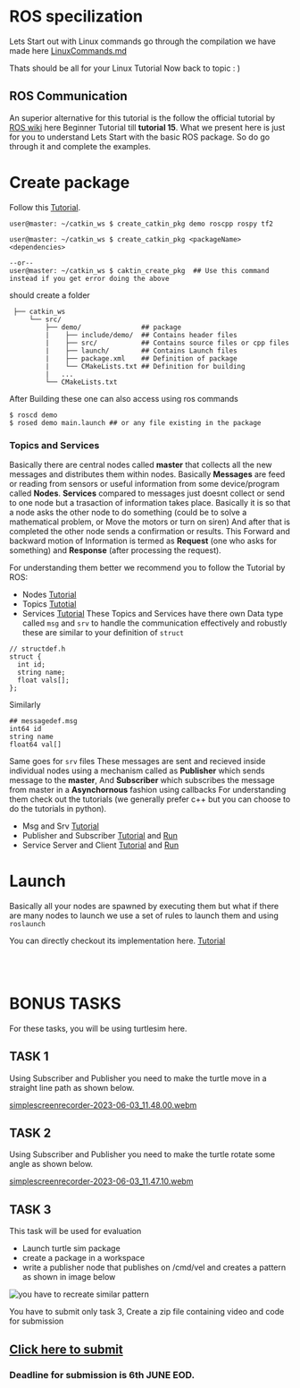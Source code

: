 # ROS specilization
Lets Start out with Linux commands go through the compilation we have made here [LinuxCommands.md](https://github.com/Robotics-Club-IIT-BHU/Robotics-Camp-2023/blob/main/Phase1-Week2/ROS_specialization/linuxcommands.md)

Thats should be all for your Linux Tutorial Now back to topic : )

## ROS Communication
An superior alternative for this tutorial is the follow the official tutorial by [ROS wiki](http://wiki.ros.org/ROS/Tutorials) here Beginner Tutorial till **tutorial 15**. What we present here is just for you to understand Lets Start with the basic ROS package. So do go through it and complete the examples.

# Create package
Follow this [Tutorial](http://wiki.ros.org/ROS/Tutorials/CreatingPackage).
```
user@master: ~/catkin_ws $ create_catkin_pkg demo roscpp rospy tf2

user@master: ~/catkin_ws $ create_catkin_pkg <packageName> <dependencies>
  
--or--
user@master: ~/catkin_ws $ caktin_create_pkg  ## Use this command instead if you get error doing the above
  ```
should create a folder

     ├── catkin_ws
         └── src/
             ├── demo/               ## package
             |    ├── include/demo/  ## Contains header files
             |    ├── src/           ## Contains source files or cpp files
             |    ├── launch/        ## Contains Launch files
             |    ├── package.xml    ## Definition of package
             |    └── CMakeLists.txt ## Definition for building
             |   ...
             └── CMakeLists.txt
After Building these one can also access using ros commands
```
$ roscd demo
$ rosed demo main.launch ## or any file existing in the package
```

### Topics and Services


Basically there are central nodes called **master** that collects all the new messages and distributes them within nodes. Basically **Messages** are feed or reading from sensors or useful information from some device/program called **Nodes**.
**Services** compared to messages just doesnt collect or send to one node but a trasaction of information takes place. Basically it is so that a node asks the other node to do something (could be to solve a mathematical problem, or Move the motors or turn on siren) And after that is completed the other node sends a confirmation or results. This Forward and backward motion of Information is termed as **Request** (one who asks for something) and **Response** (after processing the request).

For understanding them better we recommend you to follow the Tutorial by ROS:

- Nodes [Tutorial](http://wiki.ros.org/ROS/Tutorials/UnderstandingNodes)
- Topics [Tutotial](http://wiki.ros.org/ROS/Tutorials/UnderstandingTopics)
- Services [Tutorial](http://wiki.ros.org/ROS/Tutorials/UnderstandingServicesParams)
These Topics and Services have there own Data type called ```msg``` and ```srv``` to handle the communication effectively and robustly these are similar to your definition of ```struct```
```
// structdef.h
struct {
  int id;
  string name;
  float vals[];
};
```
Similarly

```
## messagedef.msg
int64 id
string name
float64 val[]
```

Same goes for ```srv``` files These messages are sent and recieved inside individual nodes using a mechanism called as **Publisher** which sends message to the **master**, And **Subscriber** which subscribes the message from master in a **Asynchornous** fashion using callbacks For understanding them check out the tutorials (we generally prefer c++ but you can choose to do the tutorials in python).

- Msg and Srv [Tutorial](http://wiki.ros.org/ROS/Tutorials/CreatingMsgAndSrv)
- Publisher and Subscriber [Tutorial](http://wiki.ros.org/ROS/Tutorials/WritingPublisherSubscriber%28c%2B%2B%29) and [Run](http://wiki.ros.org/ROS/Tutorials/ExaminingPublisherSubscriber)
- Service Server and Client [Tutorial](http://wiki.ros.org/ROS/Tutorials/WritingServiceClient%28c%2B%2B%29) and [Run](http://wiki.ros.org/ROS/Tutorials/ExaminingServiceClient)

# Launch
Basically all your nodes are spawned by executing them but what if there are many nodes to launch we use a set of rules to launch them and using ```roslaunch```

You can directly checkout its implementation here. [Tutorial](http://wiki.ros.org/ROS/Tutorials/UsingRqtconsoleRoslaunch#Using_roslaunch)

<br><br>
# BONUS TASKS

For these tasks, you will be using turtlesim here.
## TASK 1
Using Subscriber and Publisher you need to make the turtle move in a straight line path as shown below.

[simplescreenrecorder-2023-06-03_11.48.00.webm](https://github.com/Robotics-Club-IIT-BHU/Robotics-Camp-2023/assets/120899038/45203124-ce01-4a36-a509-244943fb0653)

## TASK 2
Using Subscriber and Publisher you need to make the turtle rotate some angle as shown below.

[simplescreenrecorder-2023-06-03_11.47.10.webm](https://github.com/Robotics-Club-IIT-BHU/Robotics-Camp-2023/assets/120899038/312ba373-f41e-4c99-893d-0236a6eee154)

## TASK 3

This task will be used for evaluation 
* Launch turtle sim package
* create a package in a workspace
* write a publisher node that publishes on /cmd/vel and creates a pattern as shown in image below 


![you have to recreate similar pattern](https://github.com/Robotics-Club-IIT-BHU/Robotics-Camp-2023/blob/main/Phase1-Week2/ROS_specialization/images/ROS_SIM_2.png)

You have to submit only task 3, Create a zip file containing video and code for submission
## [Click here to submit](https://forms.gle/YEZacNvAEBcZq3pAA)
### Deadline for submission is 6th JUNE EOD.
